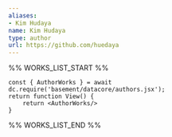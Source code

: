```yaml
---
aliases:
- Kim Hudaya
name: Kim Hudaya
type: author
url: https://github.com/huedaya
---
```



%% WORKS_LIST_START %%

```datacorejsx
const { AuthorWorks } = await dc.require('basement/datacore/authors.jsx');
return function View() {
    return <AuthorWorks/>
}
```
%% WORKS_LIST_END %%